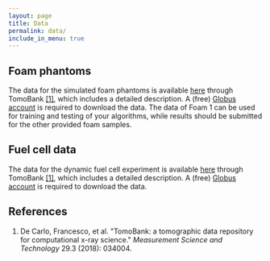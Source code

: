 ```yaml
---
layout: page
title: Data
permalink: data/
include_in_menu: true
---
```


## Foam phantoms

The data for the simulated foam phantoms is available [here](https://tomobank.readthedocs.io/en/latest/source/phantom/docs.phantom.foams.html#challenge) through TomoBank [[1]](#note1), which includes a detailed description. A (free) [Globus account](https://www.globus.org/) is required to download the data. The data of Foam 1 can be used for training and testing of your algorithms, while results should be submitted for the other provided foam samples.

## Fuel cell data

The data for the dynamic fuel cell experiment is available [here](https://tomobank.readthedocs.io/en/latest/source/data/docs.data.dynamic.html#fuel-cell-data) through TomoBank [[1]](#note1), which includes a detailed description. A (free) [Globus account](https://www.globus.org/) is required to download the data.


## References

1. <a name="note1"></a> De Carlo, Francesco, et al. "TomoBank: a tomographic data repository for computational x-ray science." *Measurement Science and Technology* 29.3 (2018): 034004.
